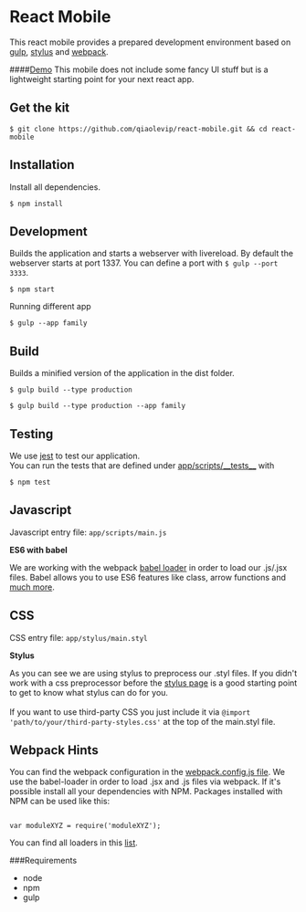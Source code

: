 # React Mobile

This react mobile provides a prepared development environment based on [gulp](https://github.com/gulpjs/gulp), [stylus](https://github.com/LearnBoost/stylus) and [webpack](https://github.com/webpack/webpack).

####[Demo](http://qiaolevip.github.io/react-mobile)
This mobile does not include some fancy UI stuff but is a lightweight starting point for your next react app.

## Get the kit

```
$ git clone https://github.com/qiaolevip/react-mobile.git && cd react-mobile
```

## Installation

Install all dependencies. 

```
$ npm install
```


## Development

Builds the application and starts a webserver with livereload. By default the webserver starts at port 1337.
You can define a port with `$ gulp --port 3333`.

```
$ npm start
```

Running different app

```
$ gulp --app family
```

## Build

Builds a minified version of the application in the dist folder.

```
$ gulp build --type production

$ gulp build --type production --app family
```

## Testing

We use [jest](http://facebook.github.io/jest/) to test our application.<br />
You can run the tests that are defined under [app/scripts/\_\_tests__](./app/scripts/__tests__) with

```
$ npm test

```

## Javascript

Javascript entry file: `app/scripts/main.js` <br />

**ES6 with babel**

We are working with the webpack [babel loader](https://github.com/babel/babel-loader) in order to load our .js/.jsx files. Babel allows you to use ES6 features like class, arrow functions and [much more](https://babeljs.io/docs/compare/).



## CSS

CSS entry file: `app/stylus/main.styl`<br />

**Stylus**

As you can see we are using stylus to preprocess our .styl files. If you didn't work with a css preprocessor before the [stylus page](http://learnboost.github.io/stylus/) is a good starting point to get to know what stylus can do for you.<br /><br />
If you want to use third-party CSS you just include it via `@import 'path/to/your/third-party-styles.css'` at the top of the main.styl file.


## Webpack Hints

You can find the webpack configuration in the [webpack.config.js file](./webpack.config.js).
We use the babel-loader in order to load .jsx and .js files via webpack. If it's possible install all your dependencies with NPM. Packages installed with NPM can be used like this:

```language-javascript

var moduleXYZ = require('moduleXYZ');

```
You can find all loaders in this [list](http://webpack.github.io/docs/list-of-loaders.html).


###Requirements
* node
* npm
* gulp